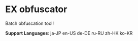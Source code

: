 # EX obfuscator
Batch obfuscation tool!

**Support Languages**: ja-JP en-US de-DE ru-RU zh-HK ko-KR

